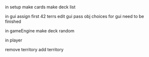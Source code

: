 in setup
make cards
make deck list


in gui
assign first 42 terrs
edit gui pass obj
choices for gui need to be finished

in gameEngine 
make deck random


in player 

remove territory 
add territory
